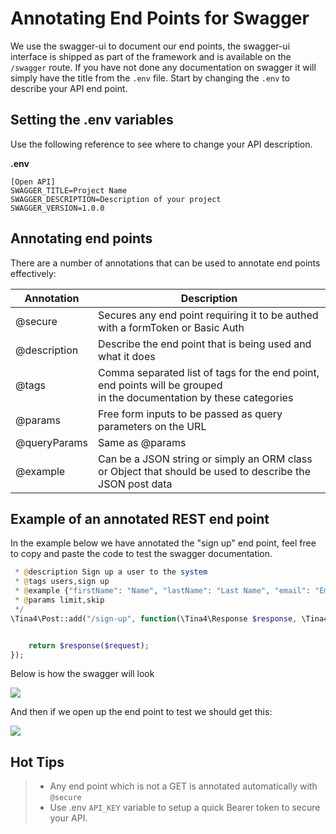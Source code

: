 # Annotating End Points for Swagger

We use the swagger-ui to document our end points, the swagger-ui interface is shipped as part of the framework and is available on the `/swagger` route.
If you have not done any documentation on swagger it will simply have the title from the `.env` file.
Start by changing the `.env` to describe your API end point.

## Setting the .env variables
Use the following reference to see where to change your API description.

**.env**
```dotenv
[Open API]
SWAGGER_TITLE=Project Name
SWAGGER_DESCRIPTION=Description of your project
SWAGGER_VERSION=1.0.0
```

## Annotating end points

There are a number of annotations that can be used to annotate end points effectively:

| Annotation   | Description                                                                                                                |
|--------------|----------------------------------------------------------------------------------------------------------------------------|
| @secure      | Secures any end point requiring it to be authed with a formToken or Basic Auth                                             |
| @description | Describe the end point that is being used and what it does                                                                 |
| @tags        | Comma separated list of tags for the end point, end points will be grouped  <br/> in the documentation by these categories |
| @params      | Free form inputs to be passed as query parameters on the URL                                                               |
| @queryParams | Same as @params                                                                                                            |
| @example     | Can be a JSON string or simply an ORM class <br/> or Object that should be used to describe the JSON post data             |

## Example of an annotated REST end point

In the example below we have annotated the "sign up" end point, feel free to copy and paste the code to test the swagger documentation.

```php
 * @description Sign up a user to the system
 * @tags users,sign up
 * @example {"firstName": "Name", "lastName": "Last Name", "email": "Email"}
 * @params limit,skip
 */
\Tina4\Post::add("/sign-up", function(\Tina4\Response $response, \Tina4\Request $request) {


    return $response($request);
});
```

Below is how the swagger will look

![](/img/example_annotation_signup.png)

And then if we open up the end point to test we should get this:

![](/img/example-test-end-point.png)


## Hot Tips
>- Any end point which is not a GET is annotated automatically with `@secure` 
>- Use .env `API_KEY` variable to setup a quick Bearer token to secure your API.
